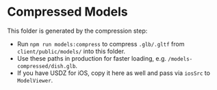 # Compressed Models

This folder is generated by the compression step:

- Run `npm run models:compress` to compress `.glb/.gltf` from `client/public/models/` into this folder.
- Use these paths in production for faster loading, e.g. `/models-compressed/dish.glb`.
- If you have USDZ for iOS, copy it here as well and pass via `iosSrc` to `ModelViewer`.
